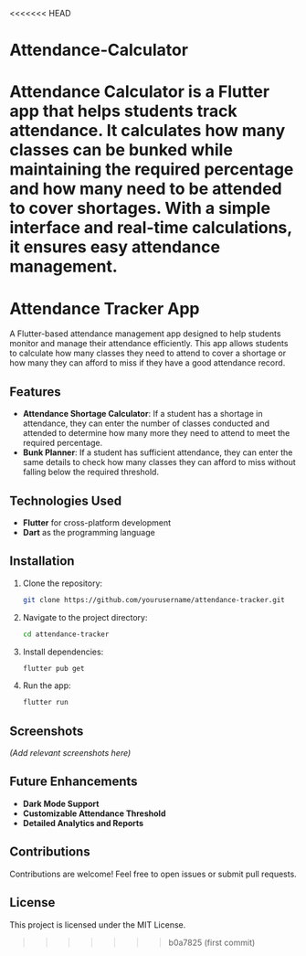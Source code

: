 <<<<<<< HEAD
# Attendance-Calculator
Attendance Calculator is a Flutter app that helps students track attendance. It calculates how many classes can be bunked while maintaining the required percentage and how many need to be attended to cover shortages. With a simple interface and real-time calculations, it ensures easy attendance management.
=======
# Attendance Tracker App

A Flutter-based attendance management app designed to help students monitor and manage their attendance efficiently. This app allows students to calculate how many classes they need to attend to cover a shortage or how many they can afford to miss if they have a good attendance record.

## Features
- **Attendance Shortage Calculator**: If a student has a shortage in attendance, they can enter the number of classes conducted and attended to determine how many more they need to attend to meet the required percentage.
- **Bunk Planner**: If a student has sufficient attendance, they can enter the same details to check how many classes they can afford to miss without falling below the required threshold.

## Technologies Used
- **Flutter** for cross-platform development
- **Dart** as the programming language

## Installation
1. Clone the repository:
   ```sh
   git clone https://github.com/yourusername/attendance-tracker.git
   ```
2. Navigate to the project directory:
   ```sh
   cd attendance-tracker
   ```
3. Install dependencies:
   ```sh
   flutter pub get
   ```
4. Run the app:
   ```sh
   flutter run
   ```

## Screenshots
*(Add relevant screenshots here)*

## Future Enhancements
- **Dark Mode Support**
- **Customizable Attendance Threshold**
- **Detailed Analytics and Reports**

## Contributions
Contributions are welcome! Feel free to open issues or submit pull requests.

## License
This project is licensed under the MIT License.
>>>>>>> b0a7825 (first commit)


